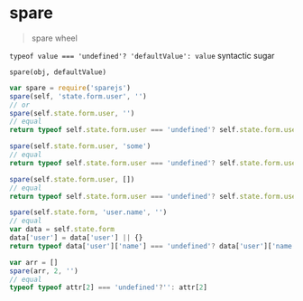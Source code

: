 # spare

> spare wheel

`typeof value === 'undefined'? 'defaultValue': value` syntactic sugar

`spare(obj, defaultValue)`

```js
var spare = require('sparejs')
spare(self, 'state.form.user', '')
// or
spare(self.state.form.user, '')
// equal
return typeof self.state.form.user === 'undefined'? self.state.form.user: ''
```

```js
spare(self.state.form.user, 'some')
// equal
return typeof self.state.form.user === 'undefined'? self.state.form.user: 'some'
```

```js
spare(self.state.form.user, [])
// equal
return typeof self.state.form.user === 'undefined'? self.state.form.user: []
```

```js
spare(self.state.form, 'user.name', '')
// equal
var data = self.state.form
data['user'] = data['user'] || {}
return typeof data['user']['name'] === 'undefined'? data['user']['name']: ''
```

```js
var arr = []
spare(arr, 2, '')
// equal
typeof typeof attr[2] === 'undefined'?'': attr[2]
```
